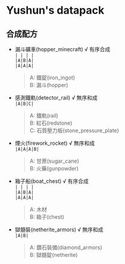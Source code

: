 Yushun's datapack
===
## 合成配方
- 漏斗礦車(hopper_minecraft) √ 有序合成<br>
`| | | |`<br>
`|A|B|A|`<br>
`|A|A|A|`
  > A: 鐵錠(iron_ingot) <br>
  B: 漏斗(hopper)

- 感測鐵軌(detector_rail) √ 無序和成<br>
`|A|B|C|`
  > A: 鐵軌(rail)<br>
  B: 紅石(redstone)<br>
  C: 石質壓力板(stone_pressure_plate)

- 煙火(firework_rocket) √ 無序和成<br>
`|A|A|A|B|`<br>
  > A: 甘蔗(sugar_cane)<br>
  B: 火藥(gunpowder)

- 箱子船(boat_chest) √ 有序合成<br>
`| | | |`<br>
`|A|B|A|`<br>
`|A|A|A|`<br>
  > A: 木材<br>
  B: 箱子(chest)

- 獄髓裝(netherite_armors) √ 無序和成<br>
`|A|B|`
  > A: 鑽石裝備(diamond_armors)<br>
  B: 獄髓錠(netherite)
  